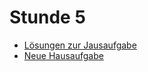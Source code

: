 # Stunde 5

* [Lösungen zur Jausaufgabe](https://github.com/rgs71-1920-11inf1/hw4-kuelshammer)
* [Neue Hausaufgabe](https://classroom.github.com/a/nmPCxCFt)
